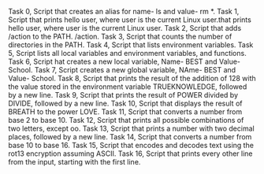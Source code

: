 Task 0, Script that creates an alias for name- ls and value- rm *.
Task 1, Script that prints hello user, where user is the current Linux user.that prints hello user, where user is the current Linux user.
Task 2, Script that adds /action to the PATH. /action.
Task 3, Script that counts the number of directories in the PATH.
Task 4, Script that lists environment variables.
Task 5, Script lists all local variables and environment variables, and functions.
Task 6, Script hat creates a new local variable, Name- BEST and Value- School.
Task 7, Script creates a new global variable, NAme- BEST and Value- School.
Task 8, Script that prints the result of the addition of 128 with the value stored in the environment variable TRUEKNOWLEDGE, followed by a new line.
Task 9, Script that prints the result of POWER divided by DIVIDE, followed by a new line.
Task 10, Script that displays the result of BREATH to the power LOVE.
Task 11, Script that converts a number from base 2 to base 10.
Task 12, Script that prints all possible combinations of two letters, except oo.
Task 13, Script that prints a number with two decimal places, followed by a new line.
Task 14, Script that converts a number from base 10 to base 16.
Task 15, Script that encodes and decodes text using the rot13 encryption assuming ASCII.
Task 16, Script that prints every other line from the input, starting with the first line.
